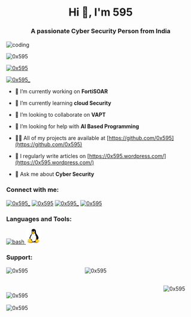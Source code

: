 <h1 align="center">Hi 👋, I'm 595</h1>
<h3 align="center">A passionate Cyber Security Person from India</h3>
<img align="center" alt="coding" width="400" src="https://media.tenor.com/5ry-200hErMAAAAd/hacker-hacker-man.gif">

<p align="left"> <img src="https://komarev.com/ghpvc/?username=0x595&label=Profile%20views&color=0e75b6&style=flat" alt="0x595" /> </p>

<p align="left"> <a href="https://github.com/ryo-ma/github-profile-trophy"><img src="https://github-profile-trophy.vercel.app/?username=0x595" alt="0x595" /></a> </p>

<p align="left"> <a href="https://twitter.com/0x595_" target="blank"><img src="https://img.shields.io/twitter/follow/0x595_?logo=twitter&style=for-the-badge" alt="0x595_" /></a> </p>

- 🔭 I’m currently working on **FortiSOAR**

- 🌱 I’m currently learning **cloud Security**

- 👯 I’m looking to collaborate on **VAPT**

- 🤝 I’m looking for help with **AI Based Programming**

- 👨‍💻 All of my projects are available at [https://github.com/0x595](https://github.com/0x595)

- 📝 I regularly write articles on [https://0x595.wordpress.com/](https://0x595.wordpress.com/)

- 💬 Ask me about **Cyber Security**

<h3 align="left">Connect with me:</h3>
<p align="left">
<a href="https://twitter.com/0x595_" target="blank"><img align="center" src="https://raw.githubusercontent.com/rahuldkjain/github-profile-readme-generator/master/src/images/icons/Social/twitter.svg" alt="0x595_" height="30" width="40" /></a>
<a href="https://instagram.com/0x595" target="blank"><img align="center" src="https://raw.githubusercontent.com/rahuldkjain/github-profile-readme-generator/master/src/images/icons/Social/instagram.svg" alt="0x595" height="30" width="40" /></a>
<a href="https://www.hackerrank.com/0x595_" target="blank"><img align="center" src="https://raw.githubusercontent.com/rahuldkjain/github-profile-readme-generator/master/src/images/icons/Social/hackerrank.svg" alt="0x595_" height="30" width="40" /></a>
<a href="https://www.leetcode.com/0x595" target="blank"><img align="center" src="https://raw.githubusercontent.com/rahuldkjain/github-profile-readme-generator/master/src/images/icons/Social/leet-code.svg" alt="0x595" height="30" width="40" /></a>
</p>

<h3 align="left">Languages and Tools:</h3>
<p align="left"> <a href="https://www.gnu.org/software/bash/" target="_blank" rel="noreferrer"> <img src="https://www.vectorlogo.zone/logos/gnu_bash/gnu_bash-icon.svg" alt="bash" width="40" height="40"/> </a> <a href="https://www.linux.org/" target="_blank" rel="noreferrer"> <img src="https://raw.githubusercontent.com/devicons/devicon/master/icons/linux/linux-original.svg" alt="linux" width="40" height="40"/> </a> </p>

<h3 align="left">Support:</h3>
<p><a href="https://www.buymeacoffee.com/0x595"> <img align="left" src="https://cdn.buymeacoffee.com/buttons/v2/default-yellow.png" height="50" width="210" alt="0x595" /></a><a href="https://ko-fi.com/0x595"> <img align="left" src="https://cdn.ko-fi.com/cdn/kofi3.png?v=3" height="50" width="210" alt="0x595" /></a></p><br><br>

<p><img align="left" src="https://github-readme-stats.vercel.app/api/top-langs?username=0x595&show_icons=true&locale=en&layout=compact" alt="0x595" /></p>

<p>&nbsp;<img align="center" src="https://github-readme-stats.vercel.app/api?username=0x595&show_icons=true&locale=en" alt="0x595" /></p>

<p><img align="center" src="https://github-readme-streak-stats.herokuapp.com/?user=0x595&" alt="0x595" /></p>

